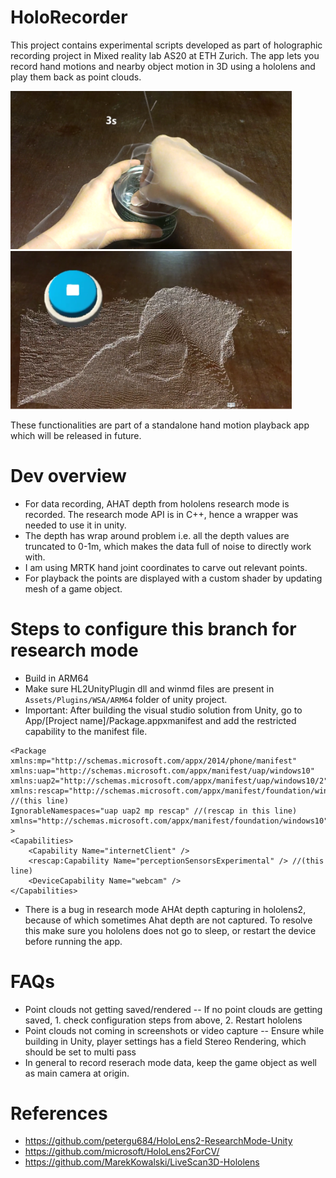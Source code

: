 # HoloRecorder
This project contains experimental scripts developed as part of holographic recording project in Mixed reality lab AS20 at ETH Zurich. The app lets you record hand motions and nearby object motion in 3D using a hololens and play them back as point clouds.

<p float="left">
  <img src="/im1.png" width="450" />
  <img src="/im2.png" width="450" /> 
</p>

These functionalities are part of a standalone hand motion playback app which will be released in future.

# Dev overview
- For data recording, AHAT depth from hololens research mode is recorded. The research mode API is in C++, hence a wrapper was needed to use it in unity.
- The depth has wrap around problem i.e. all the depth values are truncated to 0-1m, which makes the data full of noise to directly work with.
- I am using MRTK hand joint coordinates to carve out relevant points.
- For playback the points are displayed with a custom shader by updating mesh of a game object.

# Steps to configure this branch for research mode
- Build in ARM64
- Make sure HL2UnityPlugin dll and winmd files are present in `Assets/Plugins/WSA/ARM64` folder of unity project.
- Important: After building the visual studio solution from Unity, go to App/[Project name]/Package.appxmanifest and add the restricted capability to the manifest file.
```
<Package 
xmlns:mp="http://schemas.microsoft.com/appx/2014/phone/manifest" 
xmlns:uap="http://schemas.microsoft.com/appx/manifest/uap/windows10" 
xmlns:uap2="http://schemas.microsoft.com/appx/manifest/uap/windows10/2" 
xmlns:rescap="http://schemas.microsoft.com/appx/manifest/foundation/windows10/restrictedcapabilities" //(this line)
IgnorableNamespaces="uap uap2 mp rescap" //(rescap in this line)
xmlns="http://schemas.microsoft.com/appx/manifest/foundation/windows10"
>
<Capabilities>
    <Capability Name="internetClient" />
    <rescap:Capability Name="perceptionSensorsExperimental" /> //(this line)
    <DeviceCapability Name="webcam" />
</Capabilities>
```
- There is a bug in research mode AHAt depth capturing in hololens2, because of which sometimes Ahat depth are not captured. To resolve this make sure you hololens does not go to sleep, or restart the device before running the app.

# FAQs
- Point clouds not getting saved/rendered
-- If no point clouds are getting saved, 1. check configuration steps from above, 2. Restart hololens
- Point clouds not coming in screenshots or video capture
-- Ensure while building in Unity, player settings has a field Stereo Rendering, which should be set to multi pass
- In general to record reserach mode data, keep the game object as well as main camera at origin.

# References
- https://github.com/petergu684/HoloLens2-ResearchMode-Unity
- https://github.com/microsoft/HoloLens2ForCV/
- https://github.com/MarekKowalski/LiveScan3D-Hololens
